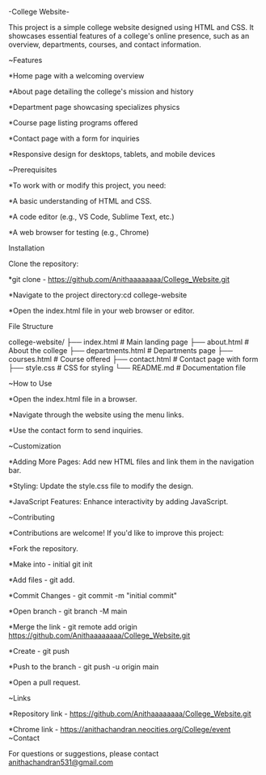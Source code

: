 -College Website-


This project is a simple college website designed using HTML and CSS. It showcases essential features of a college's online presence, such as an overview, departments, courses, and contact information.


~Features

*Home page with a welcoming overview

*About page detailing the college's mission and history

*Department page showcasing specializes physics

*Course page listing programs offered

*Contact page with a form for inquiries

*Responsive design for desktops, tablets, and mobile devices


~Prerequisites

*To work with or modify this project, you need:

*A basic understanding of HTML and CSS.

*A code editor (e.g., VS Code, Sublime Text, etc.)

*A web browser for testing (e.g., Chrome)


Installation

Clone the repository:

*git clone - https://github.com/Anithaaaaaaaa/College_Website.git

*Navigate to the project directory:cd college-website

*Open the index.html file in your web browser or editor.


File Structure

college-website/
├── index.html      # Main landing page
├── about.html      # About the college
├── departments.html # Departments page
├── courses.html    # Course offered
├── contact.html    # Contact page with form
├── style.css       # CSS for styling
└── README.md       # Documentation file


~How to Use

*Open the index.html file in a browser.

*Navigate through the website using the menu links.

*Use the contact form to send inquiries.


~Customization

*Adding More Pages: Add new HTML files and link them in the navigation bar.

*Styling: Update the style.css file to modify the design.

*JavaScript Features: Enhance interactivity by adding JavaScript.


~Contributing

*Contributions are welcome! If you'd like to improve this project:

*Fork the repository.

*Make into - initial git init

*Add files - git add.

*Commit Changes - git commit -m "initial commit"

*Open branch - git branch -M main

*Merge the link - git remote add origin https://github.com/Anithaaaaaaaa/College_Website.git

*Create - git push

*Push to the branch - git push -u origin main

*Open a pull request.


~Links

*Repository link - https://github.com/Anithaaaaaaaa/College_Website.git

*Chrome link - https://anithachandran.neocities.org/College/event
~Contact

For questions or suggestions, please contact anithachandran531@gmail.com

   
 

